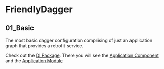 # FriendlyDagger


## 01_Basic

The most basic dagger configuration comprising of just an application graph that provides a retrofit service.

Check out the [DI Package](../master/01_Basic/app/src/main/java/friendlyrobot/nyc/friendlydagger/basic/di). There you will see the [Application Component](../master/01_Basic/app/src/main/java/friendlyrobot/nyc/friendlydagger/basic/di/ApplicationComponent.kt) and the [Application Module](../master/01_Basic/app/src/main/java/friendlyrobot/nyc/friendlydagger/basic/di/ApplicationModule.kt)

